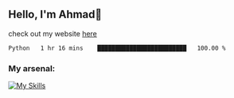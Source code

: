 
## Hello, I'm Ahmad👋

check out my website [here](https://ahmadalwi.com/)

<!--START_SECTION:waka-->

```txt
Python   1 hr 16 mins    █████████████████████████   100.00 %
```

<!--END_SECTION:waka-->

### My arsenal:

[![My Skills](https://skillicons.dev/icons?i=js,ts,py,go,react,nextjs,svelte,nodejs,django,tailwind,html,css,sass,firebase,mongodb,postgres,mysql,redis,git,github,docker,vscode,figma,godot)](https://skillicons.dev)
